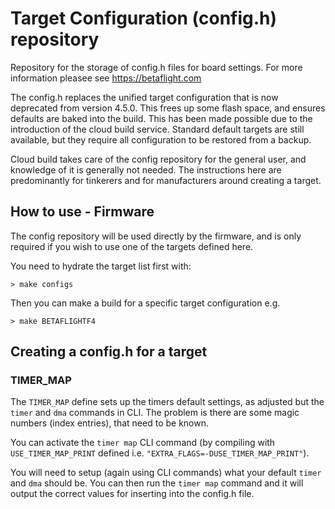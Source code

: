 # Target Configuration (config.h) repository

Repository for the storage of config.h files for board settings. For more information pleasee see https://betaflight.com

The config.h replaces the unified target configuration that is now deprecated from version 4.5.0. This frees up some flash space, and ensures defaults are baked into the build. This has been made possible due to the introduction of the cloud build service. Standard default targets are still available, but they require all configuration to be restored from a backup.

Cloud build takes care of the config repository for the general user, and knowledge of it is generally not needed. The instructions here are predominantly for tinkerers and for manufacturers around creating a target.

## How to use - Firmware

The config repository will be used directly by the firmware, and is only required if you wish to use one of the targets defined here. 

You need to hydrate the target list first with:

```
> make configs
```

Then you can make a build for a specific target configuration e.g. 
```
> make BETAFLIGHTF4
``` 

## Creating a config.h for a target

### TIMER_MAP

The `TIMER_MAP` define sets up the timers default settings, as adjusted but the `timer` and `dma` commands in CLI. The problem is there are some magic numbers (index entries), that need to be known.
 
You can activate the `timer map` CLI command (by compiling with `USE_TIMER_MAP_PRINT` defined i.e. `"EXTRA_FLAGS=-DUSE_TIMER_MAP_PRINT"`).

You will need to setup (again using CLI commands) what your default `timer` and `dma` should be. You can then run the `timer map` command and it will output the correct values for inserting into the config.h file.


